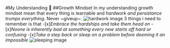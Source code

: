 #My Understanding :monocle_face:
##Growth Mindset
In my understanding growth mindset mean that every thing is learnable and _hardwork and persistance trumps everything_. Never ~giveup~.
![hardwork image](https://www.google.com/imgres?imgurl=https%3A%2F%2Ficon-library.com%2Fimages%2Fhard-working-icon%2Fhard-working-icon-2.jpg&imgrefurl=https%3A%2F%2Ficon-library.com%2Ficon%2Fhard-working-icon-2.html&tbnid=pgilGF4hSxMXIM&vet=12ahUKEwjohdSUiJL2AhUUIzQIHZphAp8QMygbegUIARCFAg..i&docid=rmwejV0EbpiCfM&w=500&h=500&q=hardworking%20images&ved=2ahUKEwjohdSUiJL2AhUUIzQIHZphAp8QMygbegUIARCFAg)
3 things i need to remember is that 
-[x]*Embrace the hardships and take them head on*
-[x]*Noone is inherently bad at something every new starts off hard or confusing*
-[x]*Take a step back or sleep on a problem before deeming it an impossible* ![sleeping image](https://www.google.com/imgres?imgurl=https%3A%2F%2Fsimg.nicepng.com%2Fpng%2Fsmall%2F313-3139181_sleeping-in-bed-filled-icon-sleep-in-bed.png&imgrefurl=https%3A%2F%2Fwww.nicepng.com%2Fourpic%2Fu2w7o0r5e6u2e6t4_sleeping-in-bed-filled-icon-sleep-in-bed%2F&tbnid=7G7B__WFE0DKVM&vet=12ahUKEwik44_IiJL2AhUhFzQIHRgFB6EQMygLegUIARDVAQ..i&docid=_ZKonlyiFoUeKM&w=300&h=300&q=stickman%20sleeping&hl=en&ved=2ahUKEwik44_IiJL2AhUhFzQIHRgFB6EQMygLegUIARDVAQ)

